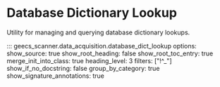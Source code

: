 # Database Dictionary Lookup

Utility for managing and querying database dictionary lookups.

::: geecs_scanner.data_acquisition.database_dict_lookup
    options:
      show_source: true
      show_root_heading: false
      show_root_toc_entry: true
      merge_init_into_class: true
      heading_level: 3
      filters: ["!^_"]
      show_if_no_docstring: false
      group_by_category: true
      show_signature_annotations: true
